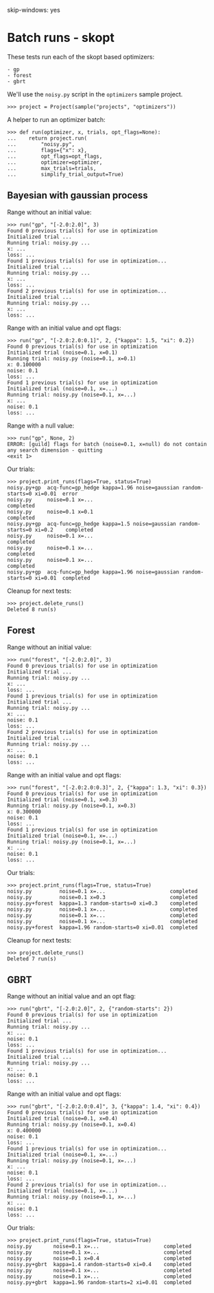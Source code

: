 skip-windows: yes

# Batch runs - skopt

These tests run each of the skopt based optimizers:

    - gp
    - forest
    - gbrt

We'll use the `noisy.py` script in the `optimizers` sample project.

    >>> project = Project(sample("projects", "optimizers"))

A helper to run an optimizer batch:

    >>> def run(optimizer, x, trials, opt_flags=None):
    ...    return project.run(
    ...        "noisy.py",
    ...        flags={"x": x},
    ...        opt_flags=opt_flags,
    ...        optimizer=optimizer,
    ...        max_trials=trials,
    ...        simplify_trial_output=True)

## Bayesian with gaussian process

Range without an initial value:

    >>> run("gp", "[-2.0:2.0]", 3)
    Found 0 previous trial(s) for use in optimization
    Initialized trial ...
    Running trial: noisy.py ...
    x: ...
    loss: ...
    Found 1 previous trial(s) for use in optimization...
    Initialized trial ...
    Running trial: noisy.py ...
    x: ...
    loss: ...
    Found 2 previous trial(s) for use in optimization...
    Initialized trial ...
    Running trial: noisy.py ...
    x: ...
    loss: ...

Range with an initial value and opt flags:

    >>> run("gp", "[-2.0:2.0:0.1]", 2, {"kappa": 1.5, "xi": 0.2})
    Found 0 previous trial(s) for use in optimization
    Initialized trial (noise=0.1, x=0.1)
    Running trial: noisy.py (noise=0.1, x=0.1)
    x: 0.100000
    noise: 0.1
    loss: ...
    Found 1 previous trial(s) for use in optimization
    Initialized trial (noise=0.1, x=...)
    Running trial: noisy.py (noise=0.1, x=...)
    x: ...
    noise: 0.1
    loss: ...

Range with a null value:

    >>> run("gp", None, 2)
    ERROR: [guild] flags for batch (noise=0.1, x=null) do not contain
    any search dimension - quitting
    <exit 1>

Our trials:

    >>> project.print_runs(flags=True, status=True)
    noisy.py+gp  acq-func=gp_hedge kappa=1.96 noise=gaussian random-starts=0 xi=0.01  error
    noisy.py     noise=0.1 x=...                                                      completed
    noisy.py     noise=0.1 x=0.1                                                      completed
    noisy.py+gp  acq-func=gp_hedge kappa=1.5 noise=gaussian random-starts=0 xi=0.2    completed
    noisy.py     noise=0.1 x=...                                                      completed
    noisy.py     noise=0.1 x=...                                                      completed
    noisy.py     noise=0.1 x=...                                                      completed
    noisy.py+gp  acq-func=gp_hedge kappa=1.96 noise=gaussian random-starts=0 xi=0.01  completed

Cleanup for next tests:

    >>> project.delete_runs()
    Deleted 8 run(s)

## Forest

Range without an initial value:

    >>> run("forest", "[-2.0:2.0]", 3)
    Found 0 previous trial(s) for use in optimization
    Initialized trial ...
    Running trial: noisy.py ...
    x: ...
    loss: ...
    Found 1 previous trial(s) for use in optimization
    Initialized trial ...
    Running trial: noisy.py ...
    x: ...
    noise: 0.1
    loss: ...
    Found 2 previous trial(s) for use in optimization
    Initialized trial ...
    Running trial: noisy.py ...
    x: ...
    noise: 0.1
    loss: ...

Range with an initial value and opt flags:

    >>> run("forest", "[-2.0:2.0:0.3]", 2, {"kappa": 1.3, "xi": 0.3})
    Found 0 previous trial(s) for use in optimization
    Initialized trial (noise=0.1, x=0.3)
    Running trial: noisy.py (noise=0.1, x=0.3)
    x: 0.300000
    noise: 0.1
    loss: ...
    Found 1 previous trial(s) for use in optimization
    Initialized trial (noise=0.1, x=...)
    Running trial: noisy.py (noise=0.1, x=...)
    x: ...
    noise: 0.1
    loss: ...

Our trials:

    >>> project.print_runs(flags=True, status=True)
    noisy.py         noise=0.1 x=...                     completed
    noisy.py         noise=0.1 x=0.3                     completed
    noisy.py+forest  kappa=1.3 random-starts=0 xi=0.3    completed
    noisy.py         noise=0.1 x=...                     completed
    noisy.py         noise=0.1 x=...                     completed
    noisy.py         noise=0.1 x=...                     completed
    noisy.py+forest  kappa=1.96 random-starts=0 xi=0.01  completed

Cleanup for next tests:

    >>> project.delete_runs()
    Deleted 7 run(s)

## GBRT

Range without an initial value and an opt flag:

    >>> run("gbrt", "[-2.0:2.0]", 2, {"random-starts": 2})
    Found 0 previous trial(s) for use in optimization
    Initialized trial ...
    Running trial: noisy.py ...
    x: ...
    noise: 0.1
    loss: ...
    Found 1 previous trial(s) for use in optimization...
    Initialized trial ...
    Running trial: noisy.py ...
    x: ...
    noise: 0.1
    loss: ...

Range with an initial value and opt flags:

    >>> run("gbrt", "[-2.0:2.0:0.4]", 3, {"kappa": 1.4, "xi": 0.4})
    Found 0 previous trial(s) for use in optimization
    Initialized trial (noise=0.1, x=0.4)
    Running trial: noisy.py (noise=0.1, x=0.4)
    x: 0.400000
    noise: 0.1
    loss: ...
    Found 1 previous trial(s) for use in optimization...
    Initialized trial (noise=0.1, x=...)
    Running trial: noisy.py (noise=0.1, x=...)
    x: ...
    noise: 0.1
    loss: ...
    Found 2 previous trial(s) for use in optimization...
    Initialized trial (noise=0.1, x=...)
    Running trial: noisy.py (noise=0.1, x=...)
    x: ...
    noise: 0.1
    loss: ...

Our trials:

    >>> project.print_runs(flags=True, status=True)
    noisy.py       noise=0.1 x=...                     completed
    noisy.py       noise=0.1 x=...                     completed
    noisy.py       noise=0.1 x=0.4                     completed
    noisy.py+gbrt  kappa=1.4 random-starts=0 xi=0.4    completed
    noisy.py       noise=0.1 x=...                     completed
    noisy.py       noise=0.1 x=...                     completed
    noisy.py+gbrt  kappa=1.96 random-starts=2 xi=0.01  completed
